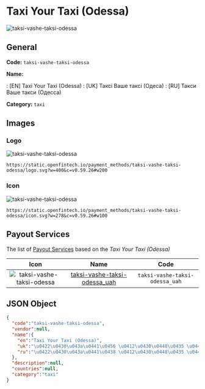 
# Taxi Your Taxi (Odessa) 
![taksi-vashe-taksi-odessa](https://static.openfintech.io/payment_methods/taksi-vashe-taksi-odessa/logo.svg?w=400&c=v0.59.26#w200)  

## General 
**Code:** `taksi-vashe-taksi-odessa` 
 
**Name:** 
 
:	[EN] Taxi Your Taxi (Odessa) 
:	[UK] Таксі Ваше таксі (Одеса) 
:	[RU] Такси Ваше такси (Одесса) 
 
**Category:** `taxi` 
 

## Images 

### Logo 
![taksi-vashe-taksi-odessa](https://static.openfintech.io/payment_methods/taksi-vashe-taksi-odessa/logo.svg?w=400&c=v0.59.26#w200)  

```
https://static.openfintech.io/payment_methods/taksi-vashe-taksi-odessa/logo.svg?w=400&c=v0.59.26#w200
```  

### Icon 
![taksi-vashe-taksi-odessa](https://static.openfintech.io/payment_methods/taksi-vashe-taksi-odessa/icon.svg?w=278&c=v0.59.26#w100)  

```
https://static.openfintech.io/payment_methods/taksi-vashe-taksi-odessa/icon.svg?w=278&c=v0.59.26#w100
```  

## Payout Services 
 
The list of [Payout Services](/payout-services/) based on the _Taxi Your Taxi (Odessa)_ 

|Icon|Name|Code| 
|:---:|:---:|:---:| 
|![taksi-vashe-taksi-odessa](https://static.openfintech.io/payout_methods/taksi-vashe-taksi-odessa/icon.svg?w=278&c=v0.59.26#w40) |[taksi-vashe-taksi-odessa_uah](/payout-services/taksi-vashe-taksi-odessa_uah/)|`taksi-vashe-taksi-odessa_uah`| 
 

## JSON Object 

```json
{
  "code":"taksi-vashe-taksi-odessa",
  "vendor":null,
  "name":{
    "en":"Taxi Your Taxi (Odessa)",
    "uk":"\u0422\u0430\u043a\u0441\u0456 \u0412\u0430\u0448\u0435 \u0442\u0430\u043a\u0441\u0456 (\u041e\u0434\u0435\u0441\u0430)",
    "ru":"\u0422\u0430\u043a\u0441\u0438 \u0412\u0430\u0448\u0435 \u0442\u0430\u043a\u0441\u0438 (\u041e\u0434\u0435\u0441\u0441\u0430)"
  },
  "description":null,
  "countries":null,
  "category":"taxi"
}
```  
